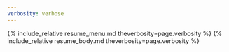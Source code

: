 ```yaml
---
verbosity: verbose
---
```


{% include_relative resume_menu.md theverbosity=page.verbosity %}
{% include_relative resume_body.md theverbosity=page.verbosity %}
